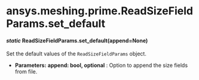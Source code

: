 <a id="ansys-meshing-prime-readsizefieldparams-set-default"></a>

# ansys.meshing.prime.ReadSizeFieldParams.set_default

<a id="ansys.meshing.prime.ReadSizeFieldParams.set_default"></a>

#### *static* ReadSizeFieldParams.set_default(append=None)

Set the default values of the `ReadSizeFieldParams` object.

* **Parameters:**
  **append: bool, optional**
  : Option to append the size fields from file.

<!-- !! processed by numpydoc !! -->

